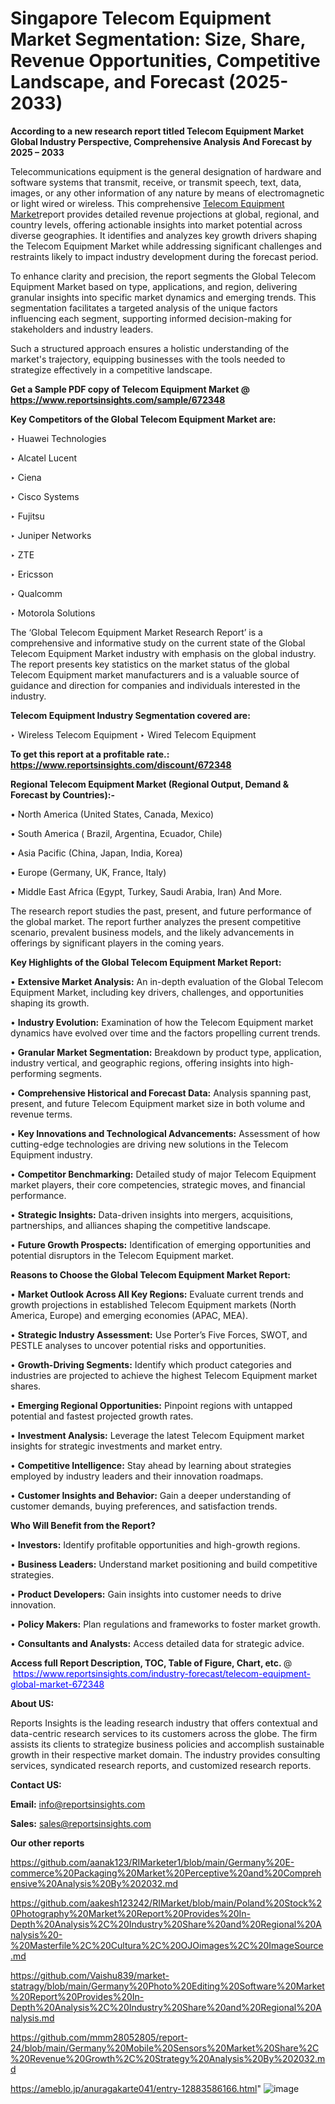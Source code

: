 # Singapore Telecom Equipment Market Segmentation: Size, Share, Revenue Opportunities, Competitive Landscape, and Forecast (2025-2033)

<strong>According to a new research report titled Telecom Equipment Market Global Industry Perspective, Comprehensive Analysis And Forecast by 2025 – 2033</strong>

Telecommunications equipment is the general designation of hardware and software systems that transmit, receive, or transmit speech, text, data, images, or any other information of any nature by means of electromagnetic or light wired or wireless. This comprehensive <a href=https://www.reportsinsights.com/sample/672348>Telecom Equipment Market</a>report provides detailed revenue projections at global, regional, and country levels, offering actionable insights into market potential across diverse geographies. It identifies and analyzes key growth drivers shaping the Telecom Equipment Market while addressing significant challenges and restraints likely to impact industry development during the forecast period.

To enhance clarity and precision, the report segments the Global Telecom Equipment Market based on type, applications, and region, delivering granular insights into specific market dynamics and emerging trends. This segmentation facilitates a targeted analysis of the unique factors influencing each segment, supporting informed decision-making for stakeholders and industry leaders.

Such a structured approach ensures a holistic understanding of the market's trajectory, equipping businesses with the tools needed to strategize effectively in a competitive landscape.

<strong>Get a Sample PDF copy of Telecom Equipment Market </strong><strong>@<a href=https://www.reportsinsights.com/sample/672348 style=color:#0000ff;> https://www.reportsinsights.com/sample/672348</a></strong></font>

<strong>Key Competitors of the Global Telecom Equipment Market are:</strong>

‣ Huawei Technologies

‣ Alcatel Lucent

‣ Ciena

‣ Cisco Systems

‣ Fujitsu

‣ Juniper Networks

‣ ZTE

‣ Ericsson

‣ Qualcomm

‣ Motorola Solutions

The ‘Global Telecom Equipment Market Research Report’ is a comprehensive and informative study on the current state of the Global Telecom Equipment Market industry with emphasis on the global industry. The report presents key statistics on the market status of the global Telecom Equipment market manufacturers and is a valuable source of guidance and direction for companies and individuals interested in the industry.

<strong>Telecom Equipment Industry Segmentation covered are:</strong>

‣ Wireless Telecom Equipment
‣ Wired Telecom Equipment

<strong>To get this report at a profitable rate.: <a href=https://www.reportsinsights.com/discount/672348 style=color:#0000ff;>https://www.reportsinsights.com/discount/672348</a></strong></font>

<strong>Regional Telecom Equipment Market (Regional Output, Demand &amp; Forecast by Countries):-</strong>

• North America (United States, Canada, Mexico)

• South America ( Brazil, Argentina, Ecuador, Chile)

• Asia Pacific (China, Japan, India, Korea)

• Europe (Germany, UK, France, Italy)

• Middle East Africa (Egypt, Turkey, Saudi Arabia, Iran) And More.

The research report studies the past, present, and future performance of the global market. The report further analyzes the present competitive scenario, prevalent business models, and the likely advancements in offerings by significant players in the coming years.

<strong>Key Highlights of the Global Telecom Equipment Market Report:</strong>

• <strong>Extensive Market Analysis:</strong> An in-depth evaluation of the Global Telecom Equipment Market, including key drivers, challenges, and opportunities shaping its growth.

• <strong>Industry Evolution:</strong> Examination of how the Telecom Equipment market dynamics have evolved over time and the factors propelling current trends.

• <strong>Granular Market Segmentation:</strong> Breakdown by product type, application, industry vertical, and geographic regions, offering insights into high-performing segments.

• <strong>Comprehensive Historical and Forecast Data:</strong> Analysis spanning past, present, and future Telecom Equipment market size in both volume and revenue terms.

• <strong>Key Innovations and Technological Advancements:</strong> Assessment of how cutting-edge technologies are driving new solutions in the Telecom Equipment industry.

• <strong>Competitor Benchmarking:</strong> Detailed study of major Telecom Equipment market players, their core competencies, strategic moves, and financial performance.

• <strong>Strategic Insights:</strong> Data-driven insights into mergers, acquisitions, partnerships, and alliances shaping the competitive landscape.

• <strong>Future Growth Prospects:</strong> Identification of emerging opportunities and potential disruptors in the Telecom Equipment market.

<strong>Reasons to Choose the Global Telecom Equipment Market Report:</strong>

• <strong>Market Outlook Across All Key Regions:</strong> Evaluate current trends and growth projections in established Telecom Equipment markets (North America, Europe) and emerging economies (APAC, MEA).

• <strong>Strategic Industry Assessment:</strong> Use Porter’s Five Forces, SWOT, and PESTLE analyses to uncover potential risks and opportunities.

• <strong>Growth-Driving Segments:</strong> Identify which product categories and industries are projected to achieve the highest Telecom Equipment market shares.

• <strong>Emerging Regional Opportunities:</strong> Pinpoint regions with untapped potential and fastest projected growth rates.

• <strong>Investment Analysis:</strong> Leverage the latest Telecom Equipment market insights for strategic investments and market entry.

• <strong>Competitive Intelligence:</strong> Stay ahead by learning about strategies employed by industry leaders and their innovation roadmaps.

• <strong>Customer Insights and Behavior:</strong> Gain a deeper understanding of customer demands, buying preferences, and satisfaction trends.

<strong>Who Will Benefit from the Report?</strong>

• <strong>Investors:</strong> Identify profitable opportunities and high-growth regions.

• <strong>Business Leaders:</strong> Understand market positioning and build competitive strategies.

• <strong>Product Developers:</strong> Gain insights into customer needs to drive innovation.

• <strong>Policy Makers:</strong> Plan regulations and frameworks to foster market growth.

• <strong>Consultants and Analysts:</strong> Access detailed data for strategic advice.
</ul>
<strong>Access full Report Description, TOC, Table of Figure, Chart, etc. </strong>@  <a href=https://www.reportsinsights.com/industry-forecast/telecom-equipment-global-market-672348 style=color:#0000ff;>https://www.reportsinsights.com/industry-forecast/telecom-equipment-global-market-672348</a></font>

<strong><strong>About US</strong>:</strong>

Reports Insights is the leading research industry that offers contextual and data-centric research services to its customers across the globe. The firm assists its clients to strategize business policies and accomplish sustainable growth in their respective market domain. The industry provides consulting services, syndicated research reports, and customized research reports.

<strong>Contact US:</strong>

<p class=""""><b>Email:</b> <a href=mailto:info@reportsinsights.com>info@reportsinsights.com</a></p>
<p class=""""><b>Sales:</b> <a href=mailto:sales@reportsinsights.com>sales@reportsinsights.com</a></p>

<strong>Our other reports</strong>

<a href=https://github.com/aanak123/RIMarketer1/blob/main/Germany%20E-commerce%20Packaging%20Market%20Perceptive%20and%20Comprehensive%20Analysis%20By%202032.md>https://github.com/aanak123/RIMarketer1/blob/main/Germany%20E-commerce%20Packaging%20Market%20Perceptive%20and%20Comprehensive%20Analysis%20By%202032.md</a>

<a href=https://github.com/aakesh123242/RIMarket/blob/main/Poland%20Stock%20Photography%20Market%20Report%20Provides%20In-Depth%20Analysis%2C%20Industry%20Share%20and%20Regional%20Analysis%20-%20Masterfile%2C%20Cultura%2C%20OJOimages%2C%20ImageSource.md>https://github.com/aakesh123242/RIMarket/blob/main/Poland%20Stock%20Photography%20Market%20Report%20Provides%20In-Depth%20Analysis%2C%20Industry%20Share%20and%20Regional%20Analysis%20-%20Masterfile%2C%20Cultura%2C%20OJOimages%2C%20ImageSource.md</a>

<a href=https://github.com/Vaishu839/market-statragy/blob/main/Germany%20Photo%20Editing%20Software%20Market%20Report%20Provides%20In-Depth%20Analysis%2C%20Industry%20Share%20and%20Regional%20Analysis.md>https://github.com/Vaishu839/market-statragy/blob/main/Germany%20Photo%20Editing%20Software%20Market%20Report%20Provides%20In-Depth%20Analysis%2C%20Industry%20Share%20and%20Regional%20Analysis.md</a>

<a href=https://github.com/mmm28052805/report-24/blob/main/Germany%20Mobile%20Sensors%20Market%20Share%2C%20Revenue%20Growth%2C%20Strategy%20Analysis%20By%202032.md>https://github.com/mmm28052805/report-24/blob/main/Germany%20Mobile%20Sensors%20Market%20Share%2C%20Revenue%20Growth%2C%20Strategy%20Analysis%20By%202032.md</a>

<a href=https://ameblo.jp/anuragakarte041/entry-12883586166.html>https://ameblo.jp/anuragakarte041/entry-12883586166.html</a>"
![image](https://github.com/user-attachments/assets/e7fe35c0-e39a-49d5-aeff-40e434ec8983)
